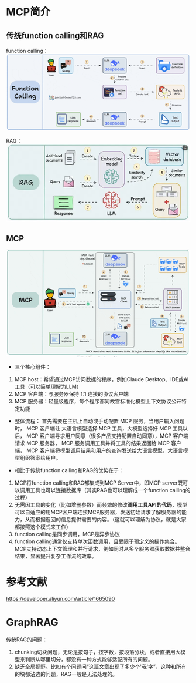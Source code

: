 # MCP简介

## 传统function calling和RAG
function calling：
![alt text](imgs/image-1.png)

RAG：
![alt text](imgs/image-2.png)

## MCP
![alt text](imgs/image.png)

- 三个核心组件：
1. MCP host：希望通过MCP访问数据的程序，例如Claude Desktop、IDE或AI工具（可以简单理解为LLM）
2. MCP 客户端：与服务器保持 1:1 连接的协议客户端
3. MCP 服务器：轻量级程序，每个程序都同故宫标准化模型上下文协议公开特定功能


- 整体流程：
首先需要在主机上自动或手动配置 MCP 服务，当用户输入问题时， MCP 客户端让 大语言模型选择 MCP 工具，大模型选择好 MCP 工具以后， MCP 客户端寻求用户同意（很多产品支持配置自动同意），MCP 客户端请求 MCP 服务器， MCP 服务调用工具并将工具的结果返回给 MCP 客户端， MCP 客户端将模型调用结果和用户的查询发送给大语言模型，大语言模型组织答案给用户。


- 相比于传统function calling和RAG的优势在于：
1. MCP将function calling和RAG都集成到MCP Server中，即MCP server既可以调用工具也可以连接数据库（其实RAG也可以理解成一个function calling的过程）
2. 无需因工具的变化（比如增删参数）而频繁的修改**调用工具API的代码**，模型可以自适应的用MCP客户端连接MCP服务器，发送初始请求了解服务器的能力，从而根据返回的信息提供需要的内容。（这就可以理解为协议，就是大家都按照这个模式来工作）
3. function calling是同步调用，MCP是异步协议
4. function calling通常仅支持单次函数调用，且受限于预定义的操作集合。MCP支持动态上下文管理和并行请求，例如同时从多个服务器获取数据并整合结果，显著提升复杂工作流的效率。




# 参考文献
https://developer.aliyun.com/article/1665090




# GraphRAG

传统RAG的问题：
1. chunking切块问题，无论是按句子，按字数，按段落分块，或者直接用大模型来判断从哪里切分，都没有一种方式能够适配所有的问题。
2. 缺乏全局视野。比如有个问题问“这篇文章出现了多少个'我'字”，这种和所有的块都沾边的问题，RAG一般是无法处理的。


